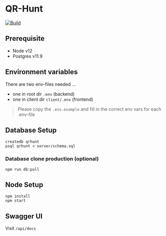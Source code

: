 # QR-Hunt

[![Build](https://github.com/VictorWinberg/qr-hunt/workflows/Build/badge.svg)](https://github.com/VictorWinberg/qr-hunt/actions?query=workflow%3ABuild+branch%3Amaster)

## Prerequisite

- Node v12
- Postgres v11.9

## Environment variables

There are two env-files needed ...
- one in root dir `.env` (backend) 
- one in client dir `client/.env` (frontend)
> Please copy the `.env.example` and fill in the correct env vars for each .env-file

## Database Setup
```
createdb qrhunt
psql qrhunt < server/schema.sql
```

### Database clone production (optional)
```
npm run db:pull
```

## Node Setup

```
npm install
npm start
```

## Swagger UI
Visit `/api/docs`
